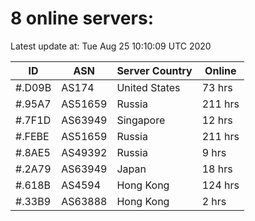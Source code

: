 # 8 online servers:

Latest update at: Tue Aug 25 10:10:09 UTC 2020

| ID | ASN | Server Country | Online |
| -- | --- | -------------- | ------ |
| #.D09B | AS174 | United States | 73 hrs |
| #.95A7 | AS51659 | Russia | 211 hrs |
| #.7F1D | AS63949 | Singapore | 12 hrs |
| #.FEBE | AS51659 | Russia | 211 hrs |
| #.8AE5 | AS49392 | Russia | 9 hrs |
| #.2A79 | AS63949 | Japan | 18 hrs |
| #.618B | AS4594 | Hong Kong | 124 hrs |
| #.33B9 | AS63888 | Hong Kong | 2 hrs |

